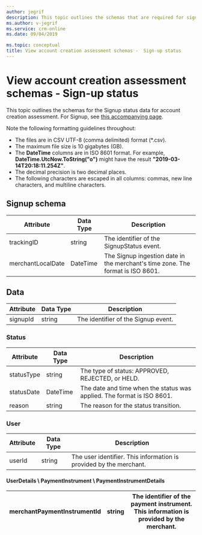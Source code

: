 ```yaml
---
author: jegrif
description: This topic outlines the schemas that are required for signup status under account creation assessment.
ms.author: v-jegrif
ms.service: crm-online
ms.date: 09/04/2019

ms.topic: conceptual
title: View account creation assessment schemas -  Sign-up status
---
```


# View account creation assessment schemas - Sign-up status

This topic outlines the schemas for the Signup status data for account creation assessment. For Signup, see [this accompanying page](signp-schema.md).

Note the following formatting guidelines throughout:

- The files are in CSV UTF-8 (comma delimited) format (\*.csv).
- The maximum file size is 10 gigabytes (GB).
- The **DateTime** columns are in ISO 8601 format. For example, **DateTime.UtcNow.ToString("o")** might have the result **"2019-03-14T20:18:11.254Z"**.
- The decimal precision is two decimal places.
- The following characters are escaped in all columns: commas, new line characters, and multiline characters.

## Signup schema

| **Attribute** | **Data Type** | **Description** |
| --- | --- | --- |
| trackingID | string | The identifier of the SignupStatus event. |
| merchantLocalDate | DateTime | The Signup ingestion date in the merchant's time zone. The format is ISO 8601. |

## Data

| **Attribute** | **Data Type** | **Description** |
| --- | --- | --- |
| signupId | string | The identifier of the Signup event. |

### Status

| **Attribute** | **Data Type** | **Description** |
| --- | --- | --- |
| statusType | string | The type of status: APPROVED, REJECTED, or HELD. |
| statusDate | DateTime | The date and time when the status was applied. The format is ISO 8601. |
| reason | string | The reason for the status transition. |

### User

| **Attribute** | **Data Type** | **Description** |
| --- | --- | --- |
| userId | string | The user identifier. This information is provided by the merchant. |

#### UserDetails \ PaymentInstrument \ PaymentInstrumentDetails

|             merchantPaymentInstrumentId | string | The identifier of the payment instrument. This information is provided by the merchant. |
| --- | --- | --- |
